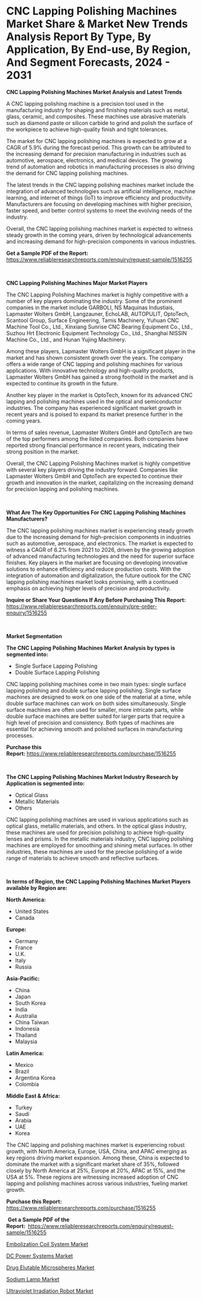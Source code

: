 <p><h1>CNC Lapping Polishing Machines Market Share & Market New Trends Analysis Report By Type, By Application, By End-use, By Region, And Segment Forecasts, 2024 - 2031</h1></p><p><strong>CNC Lapping Polishing Machines Market Analysis and Latest Trends</strong></p>
<p><p>A CNC lapping polishing machine is a precision tool used in the manufacturing industry for shaping and finishing materials such as metal, glass, ceramic, and composites. These machines use abrasive materials such as diamond paste or silicon carbide to grind and polish the surface of the workpiece to achieve high-quality finish and tight tolerances.</p><p>The market for CNC lapping polishing machines is expected to grow at a CAGR of 5.9% during the forecast period. This growth can be attributed to the increasing demand for precision manufacturing in industries such as automotive, aerospace, electronics, and medical devices. The growing trend of automation and robotics in manufacturing processes is also driving the demand for CNC lapping polishing machines.</p><p>The latest trends in the CNC lapping polishing machines market include the integration of advanced technologies such as artificial intelligence, machine learning, and internet of things (IoT) to improve efficiency and productivity. Manufacturers are focusing on developing machines with higher precision, faster speed, and better control systems to meet the evolving needs of the industry.</p><p>Overall, the CNC lapping polishing machines market is expected to witness steady growth in the coming years, driven by technological advancements and increasing demand for high-precision components in various industries.</p></p>
<p><strong>Get a Sample PDF of the Report:&nbsp;</strong> <a href="https://www.reliableresearchreports.com/enquiry/request-sample/1516255">https://www.reliableresearchreports.com/enquiry/request-sample/1516255</a></p>
<p>&nbsp;</p>
<p><strong>CNC Lapping Polishing Machines Major Market Players</strong></p>
<p><p>The CNC Lapping Polishing Machines market is highly competitive with a number of key players dominating the industry. Some of the prominent companies in the market include GARBOLI, NS Maquinas Industiais, Lapmaster Wolters GmbH, Langzauner, EchoLAB, AUTOPULIT, OptoTech, Scantool Group, Surface Engineering, Tamis Machinery, Yuhuan CNC Machine Tool Co., Ltd., Xinxiang Sunrise CNC Bearing Equipment Co., Ltd., Suzhou Hrt Electronic Equipment Technology Co., Ltd., Shanghai NISSIN Machine Co., Ltd., and Hunan Yujing Machinery.</p><p>Among these players, Lapmaster Wolters GmbH is a significant player in the market and has shown consistent growth over the years. The company offers a wide range of CNC lapping and polishing machines for various applications. With innovative technology and high-quality products, Lapmaster Wolters GmbH has gained a strong foothold in the market and is expected to continue its growth in the future.</p><p>Another key player in the market is OptoTech, known for its advanced CNC lapping and polishing machines used in the optical and semiconductor industries. The company has experienced significant market growth in recent years and is poised to expand its market presence further in the coming years.</p><p>In terms of sales revenue, Lapmaster Wolters GmbH and OptoTech are two of the top performers among the listed companies. Both companies have reported strong financial performance in recent years, indicating their strong position in the market.</p><p>Overall, the CNC Lapping Polishing Machines market is highly competitive with several key players driving the industry forward. Companies like Lapmaster Wolters GmbH and OptoTech are expected to continue their growth and innovation in the market, capitalizing on the increasing demand for precision lapping and polishing machines.</p></p>
<p>&nbsp;</p>
<p><strong>What Are The Key Opportunities For CNC Lapping Polishing Machines Manufacturers?</strong></p>
<p><p>The CNC lapping polishing machines market is experiencing steady growth due to the increasing demand for high-precision components in industries such as automotive, aerospace, and electronics. The market is expected to witness a CAGR of 6.2% from 2021 to 2026, driven by the growing adoption of advanced manufacturing technologies and the need for superior surface finishes. Key players in the market are focusing on developing innovative solutions to enhance efficiency and reduce production costs. With the integration of automation and digitalization, the future outlook for the CNC lapping polishing machines market looks promising, with a continued emphasis on achieving higher levels of precision and productivity.</p></p>
<p><strong>Inquire or Share Your Questions If Any Before Purchasing This Report:</strong> <a href="https://www.reliableresearchreports.com/enquiry/pre-order-enquiry/1516255">https://www.reliableresearchreports.com/enquiry/pre-order-enquiry/1516255</a></p>
<p>&nbsp;</p>
<p><strong>Market Segmentation</strong></p>
<p><strong>The CNC Lapping Polishing Machines Market Analysis by types is segmented into:</strong></p>
<p><ul><li>Single Surface Lapping Polishing</li><li>Double Surface Lapping Polishing</li></ul></p>
<p><p>CNC lapping polishing machines come in two main types: single surface lapping polishing and double surface lapping polishing. Single surface machines are designed to work on one side of the material at a time, while double surface machines can work on both sides simultaneously. Single surface machines are often used for smaller, more intricate parts, while double surface machines are better suited for larger parts that require a high level of precision and consistency. Both types of machines are essential for achieving smooth and polished surfaces in manufacturing processes.</p></p>
<p><strong>Purchase this Report:&nbsp;</strong><a href="https://www.reliableresearchreports.com/purchase/1516255">https://www.reliableresearchreports.com/purchase/1516255</a></p>
<p>&nbsp;</p>
<p><strong>The CNC Lapping Polishing Machines Market Industry Research by Application is segmented into:</strong></p>
<p><ul><li>Optical Glass</li><li>Metallic Materials</li><li>Others</li></ul></p>
<p><p>CNC lapping polishing machines are used in various applications such as optical glass, metallic materials, and others. In the optical glass industry, these machines are used for precision polishing to achieve high-quality lenses and prisms. In the metallic materials industry, CNC lapping polishing machines are employed for smoothing and shining metal surfaces. In other industries, these machines are used for the precise polishing of a wide range of materials to achieve smooth and reflective surfaces.</p></p>
<p>&nbsp;</p>
<p><strong>In terms of Region, the CNC Lapping Polishing Machines Market Players available by Region are:</strong></p>
<p>
    <p> <strong> North America: </strong>
        <ul>
            <li>United States</li>
            <li>Canada</li>
        </ul>
        </p> 
    <p> <strong> Europe: </strong>
        <ul>
            <li>Germany</li>
            <li>France</li>
            <li>U.K.</li>
            <li>Italy</li>
            <li>Russia</li>
        </ul>
        </p> 
    <p> <strong> Asia-Pacific: </strong>
        <ul>
            <li>China</li>
            <li>Japan</li>
            <li>South Korea</li>
            <li>India</li>
            <li>Australia</li>
            <li>China Taiwan</li>
            <li>Indonesia</li>
            <li>Thailand</li>
            <li>Malaysia</li>
        </ul>
        </p> 
    <p> <strong> Latin America: </strong>
        <ul>
            <li>Mexico</li>
            <li>Brazil</li>
            <li>Argentina Korea</li>
            <li>Colombia</li>
        </ul>
        </p> 
    <p> <strong> Middle East & Africa: </strong>
        <ul>
            <li>Turkey</li>
            <li>Saudi</li>
            <li>Arabia</li>
            <li>UAE</li>
            <li>Korea</li>
        </ul>
    </p>
    </p>
<p><p>The CNC lapping and polishing machines market is experiencing robust growth, with North America, Europe, USA, China, and APAC emerging as key regions driving market expansion. Among these, China is expected to dominate the market with a significant market share of 35%, followed closely by North America at 25%, Europe at 20%, APAC at 15%, and the USA at 5%. These regions are witnessing increased adoption of CNC lapping and polishing machines across various industries, fueling market growth.</p></p>
<p><strong>Purchase this Report: </strong><a href="https://www.reliableresearchreports.com/purchase/1516255">https://www.reliableresearchreports.com/purchase/1516255</a></p>
<p>&nbsp;<strong>Get a Sample PDF of the Report:&nbsp;&nbsp;</strong><a href="https://www.reliableresearchreports.com/enquiry/request-sample/1516255">https://www.reliableresearchreports.com/enquiry/request-sample/1516255</a></p>
<p><strong></strong></p>
<p><p><a href="https://ivy-potential-64b.notion.site/Embolization-Coil-System-Market-Analysis-Examines-its-Scope-on-Growth-Opportunities-and-Forecasted--e63b8f0221404da4800deb29e84f6b4e">Embolization Coil System Market</a></p><p><a href="https://view.publitas.com/reportprime-1/dc-power-systems-market-size-growth-outlook-from-2024-to-2031-projecting-at-markets-trends-analysis-by-application-regional-outlook-and-revenue/">DC Power Systems Market</a></p><p><a href="https://five-trouble-98a.notion.site/Insights-into-Drug-Elutable-Microspheres-Market-Size-Analysing-Market-Share-Trends-and-Growth-fro-45418364eb66435e905b327aaafad058">Drug Elutable Microspheres Market</a></p><p><a href="https://view.publitas.com/reportprime-1/sodium-lamp-market-size-growth-and-forecast-from-2024-2031/">Sodium Lamp Market</a></p><p><a href="https://nifty-kite-d51.notion.site/Ultraviolet-Irradiation-Robot-Market-with-the-goal-of-estimating-the-market-size-and-future-growth-p-be5785d182d44d8b985d1098163385ba">Ultraviolet Irradiation Robot Market</a></p></p>